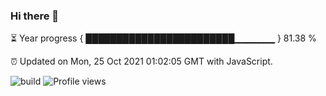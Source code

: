 ### Hi there 👋

⏳ Year progress { ████████████████████████▁▁▁▁▁▁ } 81.38 %

⏰ Updated on Mon, 25 Oct 2021 01:02:05 GMT with JavaScript.

![build](https://github.com/shenxianpeng/shenxianpeng/workflows/build/badge.svg) ![Profile views](https://gpvc.arturio.dev/shenxianpeng)

